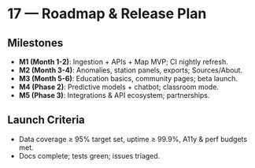 # 17 — Roadmap & Release Plan

## Milestones
- **M1 (Month 1-2)**: Ingestion + APIs + Map MVP; CI nightly refresh.
- **M2 (Month 3-4)**: Anomalies, station panels, exports; Sources/About.
- **M3 (Month 5-6)**: Education basics, community pages; beta launch.
- **M4 (Phase 2)**: Predictive models + chatbot; classroom mode.
- **M5 (Phase 3)**: Integrations & API ecosystem; partnerships.

## Launch Criteria
- Data coverage ≥ 95% target set, uptime ≥ 99.9%, A11y & perf budgets met.
- Docs complete; tests green; issues triaged.
